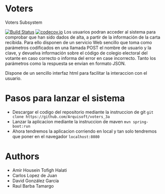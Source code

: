 Voters
======

Voters Subsystem

[![Build Status](https://travis-ci.org/Arquisoft/voters_3a.svg?branch=master)](https://travis-ci.org/Arquisoft/voters_3a)
[![codecov.io](https://codecov.io/github/Arquisoft/voters_3a/coverage.svg?branch=master)](https://codecov.io/github/Arquisoft/voters_3a?branch=master)
Los usuarios podran acceder al sistema para comprobar que han sido dados de alta, a partir de la información de la carta recibida. Para ello disponen de un servicio Web sencillo que toma como parámetros codificados en una llamada POST el nombre de usuario y la clave, y devuelva información sobre el código de colegio electoral del votante en caso correcto o informa del error en case incorrecto. Tanto los parámetros como la respuesta se envian en formato JSON.

Dispone de un sencillo interfaz html para facilitar la interaccion con el usuario.

Pasos para lanzar el sistema
=======

* Descargar el codigo del repositorio mediante la instruccion de git ```git clone https://github.com/Arquisoft/voters_3a```
* Lanzar la aplicacion mediante la instruccion de maven ```mvn spring-boot:run```
* Ahora tendremos la aplicacion corriendo en local y tan solo tendremos que poner en el navegador ```localhost:8080```

Authors
=======
* Amir Housein Tofigh Halati
* Carlos Lopez de Juan
* David González García
* Raul Barba Tamargo
